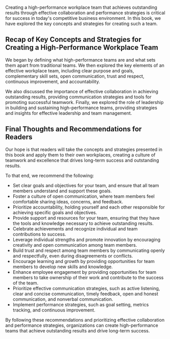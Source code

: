 
Creating a high-performance workplace team that achieves outstanding results through effective collaboration and performance strategies is critical for success in today's competitive business environment. In this book, we have explored the key concepts and strategies for creating such a team.

Recap of Key Concepts and Strategies for Creating a High-Performance Workplace Team
-----------------------------------------------------------------------------------

We began by defining what high-performance teams are and what sets them apart from traditional teams. We then explored the key elements of an effective workplace team, including clear purpose and goals, complementary skill sets, open communication, trust and respect, continuous improvement, and accountability.

We also discussed the importance of effective collaboration in achieving outstanding results, providing communication strategies and tools for promoting successful teamwork. Finally, we explored the role of leadership in building and sustaining high-performance teams, providing strategies and insights for effective leadership and team management.

Final Thoughts and Recommendations for Readers
----------------------------------------------

Our hope is that readers will take the concepts and strategies presented in this book and apply them to their own workplaces, creating a culture of teamwork and excellence that drives long-term success and outstanding results.

To that end, we recommend the following:

* Set clear goals and objectives for your team, and ensure that all team members understand and support these goals.
* Foster a culture of open communication, where team members feel comfortable sharing ideas, concerns, and feedback.
* Prioritize accountability, holding yourself and each other responsible for achieving specific goals and objectives.
* Provide support and resources for your team, ensuring that they have the tools and knowledge necessary to achieve outstanding results.
* Celebrate achievements and recognize individual and team contributions to success.
* Leverage individual strengths and promote innovation by encouraging creativity and open communication among team members.
* Build trust and respect among team members by communicating openly and respectfully, even during disagreements or conflicts.
* Encourage learning and growth by providing opportunities for team members to develop new skills and knowledge.
* Enhance employee engagement by providing opportunities for team members to take ownership of their work and contribute to the success of the team.
* Prioritize effective communication strategies, such as active listening, clear and concise communication, timely feedback, open and honest communication, and nonverbal communication.
* Implement performance strategies, such as goal setting, metrics tracking, and continuous improvement.

By following these recommendations and prioritizing effective collaboration and performance strategies, organizations can create high-performance teams that achieve outstanding results and drive long-term success.
